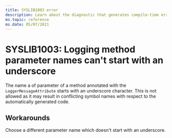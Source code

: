 ```yaml
---
title: SYSLIB1003 error
description: Learn about the diagnostic that generates compile-time error SYSLIB1003.
ms.topic: reference
ms.date: 05/07/2021
---
```

# SYSLIB1003: Logging method parameter names can't start with an underscore

The name a of parameter of a method annotated with the `LoggerMessageAttribute` starts with an underscore character. This is not allowed as it may result in conflicting symbol names with respect to the automatically generated code.

## Workarounds

Choose a different parameter name which doesn't start with an underscore.